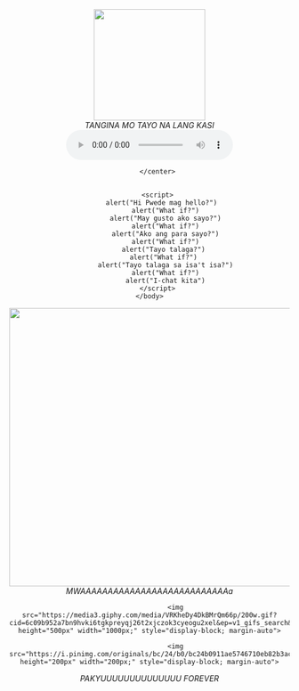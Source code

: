  <!DOCTYPE html>
<html>
    <head>
        <meta charset="utf-8">
        <meta name="viewport" content="width=device-width">      
        <link href="style.css" rel="stylesheet" type="style/css">
    </head>
    <body>
      <center>
                <img src="https://media.tenor.com/a_t_D2lPn8AAAAAM/kermit-the.gif" height="200px" width="200px;" style="display-block; margin-auto">
      </center>
        <center>
            <i>TANGINA MO TAYO NA LANG KASI </i>
          <audio controls autoplay>
              <source src="YK.mp3.mp3" type="audio/mpeg">
              <source src="YK.mp3.mp3" type="audio/wav">
          </audio>
          
        </center>
    

        <script>
            alert("Hi Pwede mag hello?")  
            alert("What if?")
            alert("May gusto ako sayo?")
            alert("What if?")
            alert("Ako ang para sayo?")
            alert("What if?")
            alert("Tayo talaga?") 
            alert("What if?") 
            alert("Tayo talaga sa isa't isa?")
            alert("What if?")
            alert("I-chat kita")
        </script>
    </body>
</html>

<img src="https://i.pinimg.com/736x/29/99/41/29994175ff5640ac100c21a1e97f49b3.jpg" height="500px" width="1000px;" style="display-block; margin-auto">
      </center>
        <center>
        <i> MWAAAAAAAAAAAAAAAAAAAAAAAAAAAa  </i>


                 
                 <img src="https://media3.giphy.com/media/VRKheDy4DkBMrQm66p/200w.gif?cid=6c09b952a7bn9hvki6tgkpreyqj26t2xjczok3cyeogu2xel&ep=v1_gifs_search&rid=200w.gif&ct=g" height="500px" width="1000px;" style="display-block; margin-auto">

                 <img src="https://i.pinimg.com/originals/bc/24/b0/bc24b0911ae5746710eb82b3acd8a6ae.jpg" height="200px" width="200px;" style="display-block; margin-auto">
  </center>
        <center>
                             <i> PAKYUUUUUUUUUUUUUU FOREVER </i>


















